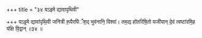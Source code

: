 +++
title = "३४ यऽइमे द्यावापृथिवी"

+++
यऽइ॒मे द्यावा॑पृथि॒वी जनि॑त्री रू॒पैरपि॑ँश॒द् भुव॑नानि॒ विश्वा॑। तम॒द्य हो॑तरिषि॒तो यजी॑यान् दे॒वं त्वष्टा॑रमि॒ह य॑क्षि वि॒द्वान् ॥३४ ॥